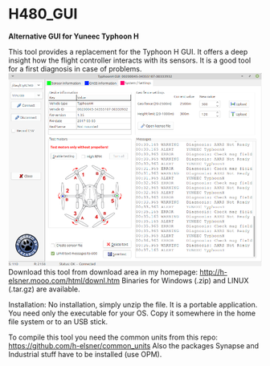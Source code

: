 # H480_GUI
**Alternative GUI for Yuneec Typhoon H**

This tool provides a replacement for the Typhoon H GUI. It offers a deep insight how the flight controller interacts with its sensors. It is a good tool for a first diagnosis in case of problems.
![Screenshot](doc/System.png)
Download this tool from download area in my homepage: http://h-elsner.mooo.com/html/downl.htm
Binaries for Windows (.zip) and LINUX (.tar.gz) are available. 

Installation: No installation, simply unzip the file. It is a portable application. You need only the executable for your OS. Copy it somewhere in the home file system or to an USB stick.

To compile this tool you need the common units from this repo: https://github.com/h-elsner/common_units 
Also the packages Synapse and Industrial stuff have to be installed (use OPM).
